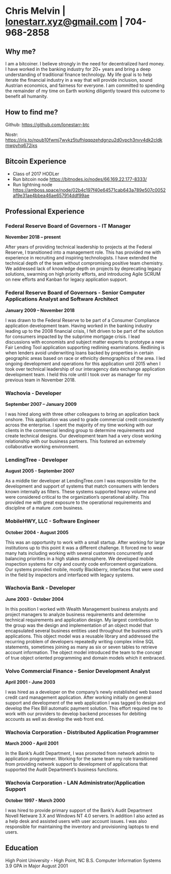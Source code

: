 # Chris Melvin | lonestarr.xyz@gmail.com | 704-968-2858

## Why me?

I am a bitcoiner. I believe strongly in the need for decentralized hard money. I have worked in the banking industry for 20+ years and bring a deep understanding of traditional finance technology. My life goal is to help iterate the financial industry in a way that will provide inclusion, sound Austrian economics, and fairness for everyone. I am committed to spending the remainder of my time on Earth working diligently toward this outcome to benefit all humanity.

## How to find me?

Github: https://github.com/lonestarr-btc

Nostr: https://iris.to/npub10fwmj7wvkz5tufhlqqpzehdgnzu2d0vpch3nvv4dk2cldkmwpyhq672jxs 

## Bitcoin Experience

- Class of 2017 HODLer
- Run bitcoin node 
    https://bitnodes.io/nodes/66.169.22.177-8333/
- Run lightning node 
    https://amboss.space/node/02b4c197f40e64571cab643a789e507c0052af9e31ae4bbea46ae657914ddf99ae

## Professional Experience

### Federal Reserve Board of Governors - IT Manager
**November 2018 – present**

After years of providing technical leadership to projects at the Federal Reserve, I transitioned into a management role. This has provided me with experience in recruiting and inspiring technologists. I have extended the technical depth of the team without compromising positive team chemistry. We addressed lack of knowledge depth on projects by deprecating legacy solutions, swarming on high priority efforts, and introducing Agile SCRUM on new efforts and Kanban for legacy application support.


### Federal Reserve Board of Governors - Senior Computer Applications Analyst and Software Architect
**January 2009 – November 2018**

I was drawn to the Federal Reserve to be part of a Consumer Compliance application development team. Having worked in the banking industry leading up to the 2008 financial crisis, I felt driven to be part of the solution for consumers impacted by the subprime mortgage crisis. I lead discussions with economists and subject matter experts to prototype a new Fair Lending Tool application supporting redlining examinations. Redlining is when lenders avoid underwriting loans backed by properties in certain geographic areas based on race or ethnicity demographics of the area. I led ongoing development and operations for this application until 2015 when I took over technical leadership of our interagency data exchange application development team. I held this role until I took over as manager for my previous team in November 2018.
 

### Wachovia - Developer
**September 2007 – January 2009**

I was hired along with three other colleagues to bring an application back onshore. This application was used to grade commercial credit consistently across the enterprise. I spent the majority of my time working with our clients in the commercial lending group to determine requirements and create technical designs. Our development team had a very close working relationship with our business partners. This fostered an extremely collaborative working environment.

### LendingTree - Developer
**August 2005 - September 2007**

As a middle tier developer at LendingTree.com I was responsible for the development and support of systems that match consumers with lenders known internally as filters. These systems supported heavy volume and were considered critical to the organization’s operational ability. This provided me with great exposure to the operational requirements and discipline of a mature .com business.

### MobileHWY, LLC - Software Engineer
**October 2004 - August 2005**

This was an opportunity to work with a small startup. After working for large institutions up to this point it was a different challenge. It forced me to wear many hats including working with several customers concurrently and balancing priorities in a high stakes atmosphere. We developed mobile inspection systems for city and county code enforcement organizations. Our systems provided mobile, mostly Blackberry, interfaces that were used in the field by inspectors and interfaced with legacy systems. 

### Wachovia Bank - Developer
**June 2003 - October 2004**

In this position I worked with Wealth Management business analysts and project managers to analyze business requirements and determine technical requirements and application design. My largest contribution to the group was the design and implementation of an object model that encapsulated several business entities used throughout the business unit’s applications. This object model was a reusable library and addressed the recurring problem of developers repeatedly writing complex inline SQL statements, sometimes joining as many as six or seven tables to retrieve account information. The object model introduced the team to the concept of true object oriented programming and domain models which it embraced.

### Volvo Commercial Finance - Senior Development Analyst
**April 2001 - June 2003**

I was hired as a developer on the company’s newly established web based credit card management application. After working initially on general support and development of the web application I was tagged to design and develop the Flex Bill automatic payment solution. This effort required me to work with our providers to develop backend processes for debiting accounts as well as develop the web front end. 

### Wachovia Corporation - Distributed Application Programmer
**March 2000 - April 2001**

In the Bank’s Audit Department, I was promoted from network admin to application programmer. Working for the same team my role transitioned from providing network support to development of applications that supported the Audit Department’s business functions. 

### Wachovia Corporation - LAN Administrator/Application Support
**October 1997 - March 2000**

I was hired to provide primary support of the Bank’s Audit Department Novell Netware 3.X and Windows NT 4.0 servers. In addition I also acted as a help desk and assisted users with user account issues. I was also responsible for maintaining the inventory and provisioning laptops to end users.

## Education

High Point University - High Point, NC
B.S. Computer Information Systems
3.9 GPA in Major
August 2001
